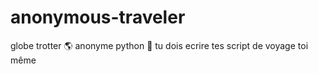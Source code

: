 # anonymous-traveler
globe trotter 🌎   anonyme python 🐍 
tu dois ecrire tes script de voyage toi même 
